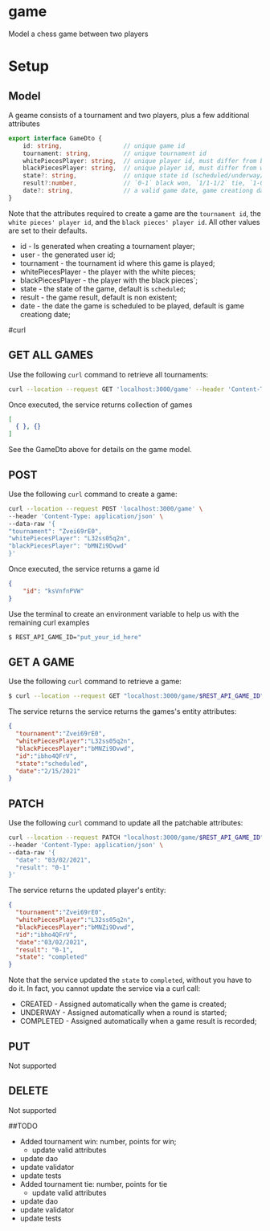 # game
Model a chess game between two players

# Setup
## Model
A geame consists of a tournament and two players, plus a few additional attributes
````typescript
export interface GameDto {
	id: string,                 // unique game id
	tournament: string,         // unique tournament id
	whitePiecesPlayer: string,  // unique player id, must differ from black
	blackPiecesPlayer: string,  // unique player id, must differ from white
	state?: string,             // unique state id (scheduled/underway/complete)
	result?:number,             // `0-1` black won, `1/1-1/2` tie, `1-0` white won, NAN* no result yet
	date?: string,              // a valid game date, game creationg date*
}
````

Note that the attributes required to create a game are the `tournament id`, the `white pieces' player id`, and the `black pieces' player id`. All other values are set to their defaults.
* id - Is generated when creating a tournament player;
* user - the generated user id;
* tournament - the tournament id where this game is played;
* whitePiecesPlayer - the player with the white pieces;
* blackPiecesPlayer - the player with the black pieces`;
* state - the state of the game, default is `scheduled`;
* result - the game result, default is non existent;
* date - the date the game is scheduled to be played, default is game creationg date;

#curl
## GET ALL GAMES
Use the following `curl` command to retrieve all tournaments:
````bash
curl --location --request GET 'localhost:3000/game' --header 'Content-Type: application/json'
````

Once executed, the service returns collection of games
````json
[
  { }, {}
]
````

See the GameDto above for details on the game model.

## POST
Use the following `curl` command to create a game:
````bash
curl --location --request POST 'localhost:3000/game' \
--header 'Content-Type: application/json' \
--data-raw '{
"tournament": "Zvei69rE0",
"whitePiecesPlayer": "L32ss05q2n",
"blackPiecesPlayer": "bMNZi9Dvwd"
}'
````

Once executed, the service returns a game id
````json
{
    "id": "ksVnfnPVW"
}
````

Use the terminal to create an environment variable to help us with the remaining curl examples

````bash
$ REST_API_GAME_ID="put_your_id_here"
````


## GET A GAME
Use the following `curl` command to retrieve a game:
````bash
$ curl --location --request GET "localhost:3000/game/$REST_API_GAME_ID" --header 'Content-Type: application/json'
````

The service returns the service returns the games's entity attributes:
````json
{
  "tournament":"Zvei69rE0",
  "whitePiecesPlayer":"L32ss05q2n",
  "blackPiecesPlayer":"bMNZi9Dvwd",
  "id":"ibho4QFrV",
  "state":"scheduled",
  "date":"2/15/2021"
}
````

## PATCH
Use the following `curl` command to update all the patchable attributes:
````bash
curl --location --request PATCH "localhost:3000/game/$REST_API_GAME_ID" \
--header 'Content-Type: application/json' \
--data-raw '{
  "date": "03/02/2021",
  "result": "0-1"
}'
````

The service returns the updated player's entity:
````json
{
  "tournament":"Zvei69rE0",
  "whitePiecesPlayer":"L32ss05q2n",
  "blackPiecesPlayer":"bMNZi9Dvwd",
  "id":"ibho4QFrV",
  "date":"03/02/2021",
  "result": "0-1",
  "state": "completed"
}
````
Note that the service updated the `state` to `completed`, without you have to do it. In fact, you cannot update the service via a curl call:
* CREATED   - Assigned automatically when the game is created;
* UNDERWAY  - Assigned automatically when a round is started;
* COMPLETED - Assigned automatically when a game result is recorded;

## PUT
Not supported

## DELETE
Not supported


##TODO
* Added tournament win: number, points for win;
    * update valid attributes
* update dao
* update validator
* update tests
* Added tournament tie: number, points for tie
    * update valid attributes
* update dao
* update validator
* update tests
